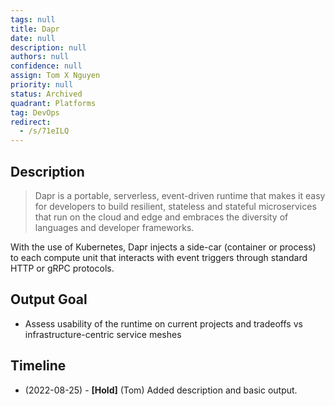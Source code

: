 ```yaml
---
tags: null
title: Dapr
date: null
description: null
authors: null
confidence: null
assign: Tom X Nguyen
priority: null
status: Archived
quadrant: Platforms
tag: DevOps
redirect:
  - /s/71eILQ
---
```


## Description

> Dapr is a portable, serverless, event-driven runtime that makes it easy for developers to build resilient, stateless and stateful microservices that run on the cloud and edge and embraces the diversity of languages and developer frameworks.

With the use of Kubernetes, Dapr injects a side-car (container or process) to each compute unit that interacts with event triggers through standard HTTP or gRPC protocols.

## Output Goal

- Assess usability of the runtime on current projects and tradeoffs vs infrastructure-centric service meshes

## Timeline

- (2022-08-25) - **[Hold]** (Tom) Added description and basic output.
